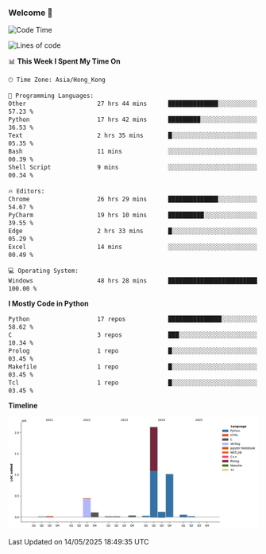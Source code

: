 ### Welcome 👋

<!--START_SECTION:waka-->
![Code Time](http://img.shields.io/badge/Code%20Time-1%2C986%20hrs%2053%20mins-blue)

![Lines of code](https://img.shields.io/badge/From%20Hello%20World%20I%27ve%20Written-4.0%20million%20lines%20of%20code-blue)

📊 **This Week I Spent My Time On** 

```text
🕑︎ Time Zone: Asia/Hong_Kong

💬 Programming Languages: 
Other                    27 hrs 44 mins      ██████████████░░░░░░░░░░░   57.23 % 
Python                   17 hrs 42 mins      █████████░░░░░░░░░░░░░░░░   36.53 % 
Text                     2 hrs 35 mins       █░░░░░░░░░░░░░░░░░░░░░░░░   05.35 % 
Bash                     11 mins             ░░░░░░░░░░░░░░░░░░░░░░░░░   00.39 % 
Shell Script             9 mins              ░░░░░░░░░░░░░░░░░░░░░░░░░   00.34 % 

🔥 Editors: 
Chrome                   26 hrs 29 mins      ██████████████░░░░░░░░░░░   54.67 % 
PyCharm                  19 hrs 10 mins      ██████████░░░░░░░░░░░░░░░   39.55 % 
Edge                     2 hrs 33 mins       █░░░░░░░░░░░░░░░░░░░░░░░░   05.29 % 
Excel                    14 mins             ░░░░░░░░░░░░░░░░░░░░░░░░░   00.49 % 

💻 Operating System: 
Windows                  48 hrs 28 mins      █████████████████████████   100.00 % 
```

**I Mostly Code in Python** 

```text
Python                   17 repos            ███████████████░░░░░░░░░░   58.62 % 
C                        3 repos             ███░░░░░░░░░░░░░░░░░░░░░░   10.34 % 
Prolog                   1 repo              █░░░░░░░░░░░░░░░░░░░░░░░░   03.45 % 
Makefile                 1 repo              █░░░░░░░░░░░░░░░░░░░░░░░░   03.45 % 
Tcl                      1 repo              █░░░░░░░░░░░░░░░░░░░░░░░░   03.45 % 
```



**Timeline**

![Lines of Code chart](https://raw.githubusercontent.com/xhj2501/xhj2501/main/assets/bar_graph.png)


 Last Updated on 14/05/2025 18:49:35 UTC
<!--END_SECTION:waka-->

